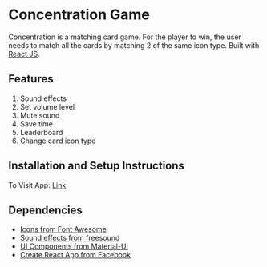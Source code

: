 # Concentration Game

Concentration is a matching card game. For the player to win, the user needs to match all the cards by matching 2 of the same icon type. Built with [React JS](https://reactjs.org).

## Features
  1. Sound effects
  2. Set volume level
  3. Mute sound
  4. Save time
  5. Leaderboard
  6. Change card icon type

## Installation and Setup Instructions
To Visit App:
  [Link](https://davidscicluna.github.io/react-concentration/#/)

## Dependencies
  * [Icons from Font Awesome](https://fontawesome.com)
  * [Sound effects from freesound](https://freesound.org)
  * [UI Components from Material-UI](https://material-ui.com)
  * [Create React App from Facebook](https://create-react-app.dev)
